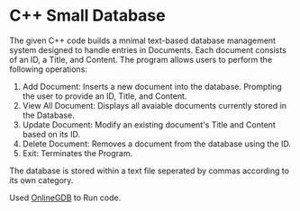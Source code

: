 # C++ Small Database
The given C++ code builds a mnimal text-based database management system designed to handle entries in Documents. 
Each document consists of an ID, a Title, and Content. 
The program allows users to perform the following operations:
1. Add Document: Inserts a new document into the database. Prompting the user to provide an ID, Title, and Content.
2. View All Document: Displays all avaiable documents currently stored in the Database.
3. Update Document: Modify an existing document's Title and Content based on its ID.
4. Delete Document: Removes a document from the database using the ID.
5. Exit: Terminates the Program.

The database is stored within a text file seperated by commas according to its own category.

Used [OnlineGDB]([url](https://www.onlinegdb.com/)) to Run code.
